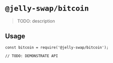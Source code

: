 # `@jelly-swap/bitcoin`

> TODO: description

## Usage

```
const bitcoin = require('@jelly-swap/bitcoin');

// TODO: DEMONSTRATE API
```
